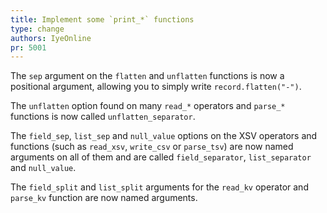 ```yaml
---
title: Implement some `print_*` functions
type: change
authors: IyeOnline
pr: 5001
---
```


The `sep` argument on the `flatten` and `unflatten` functions is now a
positional argument, allowing you to simply write `record.flatten("-")`.

The `unflatten` option found on many `read_*` operators and `parse_*` functions
is now called `unflatten_separator`.

The `field_sep`, `list_sep` and `null_value` options on the XSV operators and
functions (such as `read_xsv`, `write_csv` or `parse_tsv`) are now named
arguments on all of them and are called `field_separator`, `list_separator`
and `null_value`.

The `field_split` and `list_split` arguments for the `read_kv` operator and
`parse_kv` function are now named arguments.
